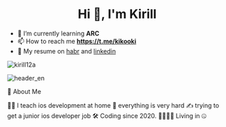 <h1 align="center">Hi 👋, I'm Kirill</h1>


- 🌱 I’m currently learning **ARC**
- 📫 How to reach me **https://t.me/kikooki**
- 💼 My resume on [habr](https://career.habr.com/kikosdrozd) and [linkedin](https://www.linkedin.com/in/kirill-drozdov-7ba685227/) 
<p align="left">
</p>

<p><img align="center" src="https://github-readme-streak-stats.herokuapp.com/?user=kirill12a&" alt="kirill12a" /></p>

![header_en](https://user-images.githubusercontent.com/45273279/168380316-7679ff6c-8a83-43b4-98ff-c0ed157dbe3a.svg)

👾  About Me

   🧑‍💻  I teach ios development at home
   🌱  everything is very hard
   ✍️  trying to get a junior ios developer job
   🛠️  Coding since 2020.
   👨‍👩‍👧‍👧  Living in 🤐
